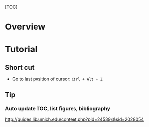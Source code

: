 [TOC]

# Overview



# Tutorial
## Short cut
- Go to last position of cursor: `Ctrl + Alt + Z`


## Tip
### Auto update TOC, list figures, bibliography
http://guides.lib.umich.edu/content.php?pid=245394&sid=2028054
